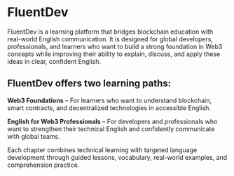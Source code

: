 # FluentDev

FluentDev is a learning platform that bridges blockchain education with real-world English communication. It is designed for global developers, professionals, and learners who want to build a strong foundation in Web3 concepts while improving their ability to explain, discuss, and apply these ideas in clear, confident English.

## FluentDev offers two learning paths:

**Web3 Foundations** – For learners who want to understand blockchain, smart contracts, and decentralized technologies in accessible English.

**English for Web3 Professionals** – For developers and professionals who want to strengthen their technical English and confidently communicate with global teams.

Each chapter combines technical learning with targeted language development through guided lessons, vocabulary, real-world examples, and comprehension practice.

